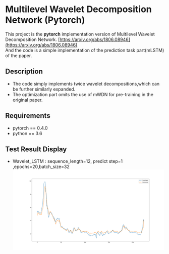 # Multilevel Wavelet Decomposition Network (Pytorch)
This project is the **pytorch** implementation version of Multilevel Wavelet Decomposition Network. 
[https://arxiv.org/abs/1806.08946](https://arxiv.org/abs/1806.08946)    
And the code is a simple implementation of the prediction task part(mLSTM) of the paper.
## Description
- The code simply implements twice wavelet decompositions,which can be further similarly expanded.
- The optimization part omits the use of mWDN for pre-training in the original paper.

## Requirements
- pytorch == 0.4.0
- python == 3.6

## Test Result Display
- Wavelet_LSTM : sequence_length=12, predict step=1 ,epochs=20,batch_size=32    
![Wavelet_LSTM](./model/display.png)
